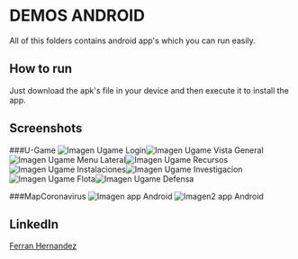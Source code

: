 # DEMOS ANDROID
All of this folders contains android app's which you can run easily.

## How to run
Just download the apk's file in your device and then execute it to install the app.

## Screenshots
###U-Game
![Imagen Ugame Login](https://github.com/Ferranv3/Demos-Android/blob/master/Screenshots/UgameLogin.PNG)![Imagen Ugame Vista General](https://github.com/Ferranv3/Demos-Android/blob/master/Screenshots/VistaGeneral.PNG)![Imagen Ugame Menu Lateral](https://github.com/Ferranv3/Demos-Android/blob/master/Screenshots/MenuLateral.PNG)![Imagen Ugame Recursos](https://github.com/Ferranv3/Demos-Android/blob/master/Screenshots/Recursos.PNG)![Imagen Ugame Instalaciones](https://github.com/Ferranv3/Demos-Android/blob/master/Screenshots/Instalaciones.PNG)![Imagen Ugame Investigacion](https://github.com/Ferranv3/Demos-Android/blob/master/Screenshots/Investigacion.PNG)![Imagen Ugame Flota](https://github.com/Ferranv3/Demos-Android/blob/master/Screenshots/Flota.PNG)![Imagen Ugame Defensa](https://github.com/Ferranv3/Demos-Android/blob/master/Screenshots/Defensa.PNG)

###MapCoronavirus
![Imagen app Android](https://github.com/Ferranv3/Demos-Android/blob/master/Screenshots/CapturaAppMapsCoronavirus.PNG) ![Imagen2 app Android](https://github.com/Ferranv3/Demos-Android/blob/master/Screenshots/Captura2AppMapsCoronavirus.PNG)


## LinkedIn
[Ferran Hernandez](https://es.linkedin.com/in/ferran-hernández-510642187)
